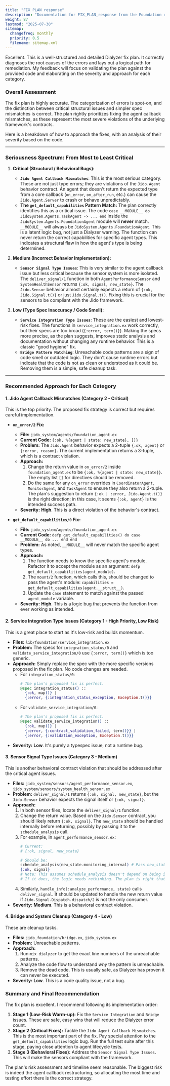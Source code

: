 ```yaml
---
title: "FIX PLAN response"
description: "Documentation for FIX_PLAN_response from the Foundation repository."
weight: 87
lastmod: "2025-07-30"
sitemap:
  changefreq: monthly
  priority: 0.5
  filename: sitemap.xml
---
```


Excellent. This is a well-structured and detailed Dialyzer fix plan. It correctly diagnoses the root causes of the errors and lays out a logical path for remediation. My feedback will focus on validating the plan against the provided code and elaborating on the severity and approach for each category.

### Overall Assessment

The fix plan is highly accurate. The categorization of errors is spot-on, and the distinction between critical structural issues and simpler spec mismatches is correct. The plan rightly prioritizes fixing the agent callback mismatches, as these represent the most severe violations of the underlying framework's contracts.

Here is a breakdown of how to approach the fixes, with an analysis of their severity based on the code.

---

### Seriousness Spectrum: From Most to Least Critical

1.  **Critical (Structural / Behavioral Bugs):**
    *   **`Jido Agent Callback Mismatches`**: This is the most serious category. These are not just type errors; they are violations of the `Jido.Agent` behavior contract. An agent that doesn't return the expected type from a core callback (`on_error`, `on_after_run`, etc.) can cause the `Jido.Agent.Server` to crash or behave unpredictably.
    *   **The `get_default_capabilities` Pattern Match:** The plan correctly identifies this as a critical issue. The code `case __MODULE__ do JidoSystem.Agents.TaskAgent -> ... end` inside the `JidoSystem.Agents.FoundationAgent` module will **never** match. `__MODULE__` will always be `JidoSystem.Agents.FoundationAgent`. This is a latent logic bug, not just a Dialyzer warning. The function can never return the correct capabilities for specific agent types. This indicates a structural flaw in how the agent's type is being determined.

2.  **Medium (Incorrect Behavior Implementation):**
    *   **`Sensor Signal Type Issues`**: This is very similar to the agent callback issue but less critical because the sensor system is more isolated. The `deliver_signal/1` function in both `AgentPerformanceSensor` and `SystemHealthSensor` returns `{:ok, signal, new_state}`. The `Jido.Sensor` behavior almost certainly expects a return of `{:ok, Jido.Signal.t()}` or just `Jido.Signal.t()`. Fixing this is crucial for the sensors to be compliant with the Jido framework.

3.  **Low (Type Spec Inaccuracy / Code Smell):**
    *   **`Service Integration Type Issues`**: These are the easiest and lowest-risk fixes. The functions in `service_integration.ex` work correctly, but their specs are too broad (`{:error, term()}`). Making the specs more precise, as the plan suggests, improves static analysis and documentation without changing any runtime behavior. This is a classic "good hygiene" fix.
    *   **`Bridge Pattern Matching`**: Unreachable code patterns are a sign of code smell or outdated logic. They don't cause runtime errors but indicate that the code is not as clean or understood as it could be. Removing them is a simple, safe cleanup task.

---

### Recommended Approach for Each Category

#### 1. Jido Agent Callback Mismatches (Category 2 - Critical)

This is the top priority. The proposed fix strategy is correct but requires careful implementation.

*   **`on_error/2` Fix:**
    *   **File:** `jido_system/agents/foundation_agent.ex`
    *   **Current Code:** `{:ok, %{agent | state: new_state}, []}`
    *   **Problem:** The `Jido.Agent` behavior expects a 2-tuple `{:ok, agent}` or `{:error, reason}`. The current implementation returns a 3-tuple, which is a contract violation.
    *   **Approach:**
        1.  Change the return value in `on_error/2` inside `foundation_agent.ex` to be `{:ok, %{agent | state: new_state}}`. The empty list `[]` for directives should be removed.
        2.  Do the same for any `on_error` overrides in `CoordinatorAgent`, `MonitorAgent`, and `TaskAgent` to ensure they also return a 2-tuple. The plan's suggestion to return `{:ok | :error, Jido.Agent.t()}` is the right direction; in this case, it seems `{:ok, agent}` is the intended success path.
    *   **Severity:** **High**. This is a direct violation of the behavior's contract.

*   **`get_default_capabilities/0` Fix:**
    *   **File:** `jido_system/agents/foundation_agent.ex`
    *   **Current Code:** `defp get_default_capabilities() do case __MODULE__ do ... end end`
    *   **Problem:** As noted, `__MODULE__` will never match the specific agent types.
    *   **Approach:**
        1.  The function needs to know the specific agent's module. Refactor it to accept the module as an argument: `defp get_default_capabilities(agent_module)`.
        2.  The `mount/2` function, which calls this, should be changed to pass the agent's module: `capabilities = get_default_capabilities(agent.__struct__)`.
        3.  Update the `case` statement to match against the passed `agent_module` variable.
    *   **Severity:** **High**. This is a logic bug that prevents the function from ever working as intended.

#### 2. Service Integration Type Issues (Category 1 - High Priority, Low Risk)

This is a great place to start as it's low-risk and builds momentum.

*   **Files:** `lib/foundation/service_integration.ex`
*   **Problem:** The specs for `integration_status/0` and `validate_service_integration/0` use `{:error, term()}` which is too generic.
*   **Approach:** Simply replace the spec with the more specific versions proposed in the fix plan. No code changes are needed.
    *   For `integration_status/0`:
        ```elixir
        # The plan's proposed fix is perfect.
        @spec integration_status() :: 
          {:ok, map()} | 
          {:error, {:integration_status_exception, Exception.t()}}
        ```
    *   For `validate_service_integration/0`:
        ```elixir
        # The plan's proposed fix is perfect.
        @spec validate_service_integration() :: 
          {:ok, map()} | 
          {:error, {:contract_validation_failed, term()}} |
          {:error, {:validation_exception, Exception.t()}}
        ```
*   **Severity:** **Low**. It's purely a typespec issue, not a runtime bug.

#### 3. Sensor Signal Type Issues (Category 3 - Medium)

This is another behavioral contract violation that should be addressed after the critical agent issues.

*   **Files:** `jido_system/sensors/agent_performance_sensor.ex`, `jido_system/sensors/system_health_sensor.ex`
*   **Problem:** `deliver_signal/1` returns `{:ok, signal, new_state}`, but the `Jido.Sensor` behavior expects the signal itself or `{:ok, signal}`.
*   **Approach:**
    1.  In both sensor files, locate the `deliver_signal/1` function.
    2.  Change the return value. Based on the `Jido.Sensor` contract, you should likely return `{:ok, signal}`. The `new_state` should be handled internally before returning, possibly by passing it to the `schedule_analysis` call.
    3.  For example, in `agent_performance_sensor.ex`:
        ```elixir
        # Current:
        # {:ok, signal, new_state}

        # Should be:
        schedule_analysis(new_state.monitoring_interval) # Pass new_state here if needed
        {:ok, signal} 
        # Note: This assumes schedule_analysis doesn't depend on being in the GenServer process.
        # If it does, the logic needs rethinking. The plan is right that the return signature must change.
        ```
    4.  Similarly, `handle_info(:analyze_performance, state)` calls `deliver_signal`. It should be updated to handle the new return value if `Jido.Signal.Dispatch.dispatch/2` is not the only consumer.
*   **Severity:** **Medium**. This is a behavioral contract violation.

#### 4. Bridge and System Cleanup (Category 4 - Low)

These are cleanup tasks.

*   **Files:** `jido_foundation/bridge.ex`, `jido_system.ex`
*   **Problem:** Unreachable patterns.
*   **Approach:**
    1.  Run `mix dialyzer` to get the exact line numbers of the unreachable patterns.
    2.  Analyze the code flow to understand *why* the pattern is unreachable.
    3.  Remove the dead code. This is usually safe, as Dialyzer has proven it can never be executed.
*   **Severity:** **Low**. This is a code quality issue, not a bug.

### Summary and Final Recommendation

The fix plan is excellent. I recommend following its implementation order:

1.  **Stage 1 (Low-Risk Warm-up):** Fix the `Service Integration` and `Bridge` issues. These are safe, easy wins that will reduce the Dialyzer error count.
2.  **Stage 2 (Critical Fixes):** Tackle the `Jido Agent Callback Mismatches`. This is the most important part of the fix. Pay special attention to the `get_default_capabilities` logic bug. Run the full test suite after this stage, paying close attention to agent lifecycle tests.
3.  **Stage 3 (Behavioral Fixes):** Address the `Sensor Signal Type Issues`. This will make the sensors compliant with the framework.

The plan's risk assessment and timeline seem reasonable. The biggest risk is indeed the agent callback restructuring, so allocating the most time and testing effort there is the correct strategy.
